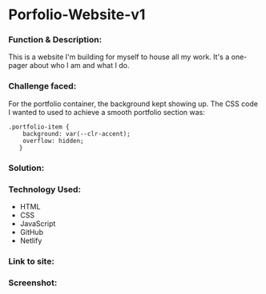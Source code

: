 # Porfolio-Website-v1

<h3>Function & Description:</h3>
This is a website I'm building for myself to house all my work. It's a one-pager about who I am and what I do.

<h3>Challenge faced:</h3>
For the portfolio container, the background kept showing up. The CSS code I wanted to used to achieve a smooth portfolio section was:

```
.portfolio-item {
    background: var(--clr-accent);
    overflow: hidden;
   }
```

<h3>Solution:</h3>

<h3>Technology Used:</h3>

- HTML
- CSS
- JavaScript
- GitHub 
- Netlify

<h3>Link to site:</h3>


<h3>Screenshot:</h3>

